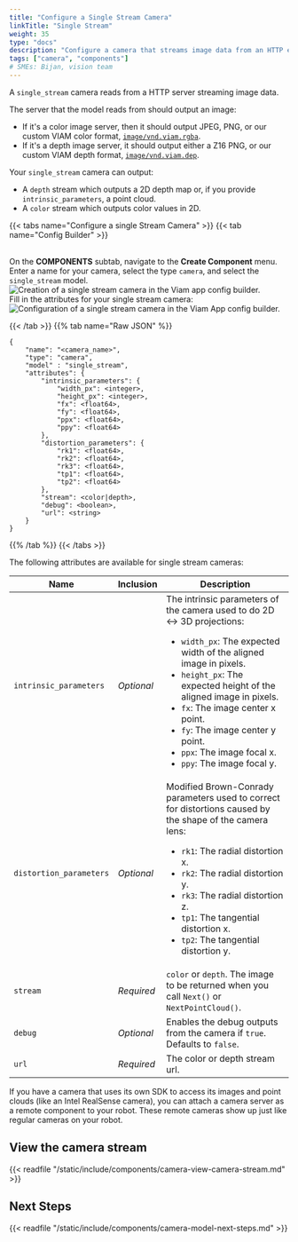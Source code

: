 ```yaml
---
title: "Configure a Single Stream Camera"
linkTitle: "Single Stream"
weight: 35
type: "docs"
description: "Configure a camera that streams image data from an HTTP endpoint."
tags: ["camera", "components"]
# SMEs: Bijan, vision team
---
```


A `single_stream` camera reads from a HTTP server streaming image data.

The server that the model reads from should output an image:

- If it's a color image server, then it should output JPEG, PNG, or our custom VIAM color format, [`image/vnd.viam.rgba`](https://github.com/viamrobotics/rdk/blob/main/rimage/image_file.go#L51).
- If it's a depth image server, it should output either a Z16 PNG, or our custom VIAM depth format, [`image/vnd.viam.dep`](https://github.com/viamrobotics/rdk/blob/main/rimage/image_file.go#L87).

Your `single_stream` camera can output:

- A `depth` stream which outputs a 2D depth map or, if you provide `intrinsic_parameters`, a point cloud.
- A `color` stream which outputs color values in 2D.

{{< tabs name="Configure a single Stream Camera" >}}
{{< tab name="Config Builder" >}}

<br>
On the <b>COMPONENTS</b> subtab, navigate to the <b>Create Component</b> menu.
Enter a name for your camera, select the type <code>camera</code>, and select the <code>single_stream</code> model.
<br>
<img src="../img/create-single-stream.png" alt="Creation of a single stream camera in the Viam app config builder." style="max-width:500px" />
<br>
Fill in the attributes for your single stream camera:
<br>
<img src="../img/configure-single-stream.png" alt="Configuration of a single stream camera in the Viam App config builder." />
<br>

{{< /tab >}}
{{% tab name="Raw JSON" %}}

```json-viam {class="line-numbers linkable-line-numbers"}
{
    "name": "<camera_name>",
    "type": "camera",
    "model" : "single_stream",
    "attributes": {
        "intrinsic_parameters": {
            "width_px": <integer>,
            "height_px": <integer>,
            "fx": <float64>,
            "fy": <float64>,
            "ppx": <float64>,
            "ppy": <float64>
        },
        "distortion_parameters": {
            "rk1": <float64>,
            "rk2": <float64>,
            "rk3": <float64>,
            "tp1": <float64>,
            "tp2": <float64>
        },
        "stream": <color|depth>,
        "debug": <boolean>,
        "url": <string>
    }
}
```

{{% /tab %}}
{{< /tabs >}}

The following attributes are available for single stream cameras:

| Name | Inclusion | Description |
| ---- | --------- | ----------- |
| `intrinsic_parameters` | *Optional* | The intrinsic parameters of the camera used to do 2D <-> 3D projections: <ul> <li> <code>width_px</code>: The expected width of the aligned image in pixels. </li> <li> <code>height_px</code>: The expected height of the aligned image in pixels. </li> <li> <code>fx</code>: The image center x point. </li> <li> <code>fy</code>: The image center y point. </li> <li> <code>ppx</code>: The image focal x. </li> <li> <code>ppy</code>: The image focal y. </li> </ul> |
| `distortion_parameters` | *Optional* | Modified Brown-Conrady parameters used to correct for distortions caused by the shape of the camera lens: <ul> <li> <code>rk1</code>: The radial distortion x. </li> <li> <code>rk2</code>: The radial distortion y. </li> <li> <code>rk3</code>: The radial distortion z. </li> <li> <code>tp1</code>: The tangential distortion x. </li> <li> <code>tp2</code>: The tangential distortion y. </li> </ul> |
| `stream` | *Required* | `color` or `depth`. The image to be returned when you call `Next()` or `NextPointCloud()`. |
| `debug` | *Optional* | Enables the debug outputs from the camera if `true`. Defaults to `false`. |
| `url` | *Required* | The color or depth stream url. |

If you have a camera that uses its own SDK to access its images and point clouds (like an Intel RealSense camera), you can attach a camera server as a remote component to your robot.
These remote cameras show up just like regular cameras on your robot.

## View the camera stream

{{< readfile "/static/include/components/camera-view-camera-stream.md" >}}

## Next Steps

{{< readfile "/static/include/components/camera-model-next-steps.md" >}}
